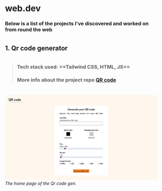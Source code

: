 # web.dev

### Below is a list of the projects I've discovered and worked on from round the web

#

## 1. Qr code generator

#

> ### Tech stack used: ==Tailwind CSS, HTML, JS==
>
> ### More info about the project repo **[QR code](https://github.com/srujankarthik/webdev/tree/main/01-QR-code-gen)**

#

![QR code gen](/assets/images/01-qrcode-gen.png)
_The home page of the Qr code gen._
